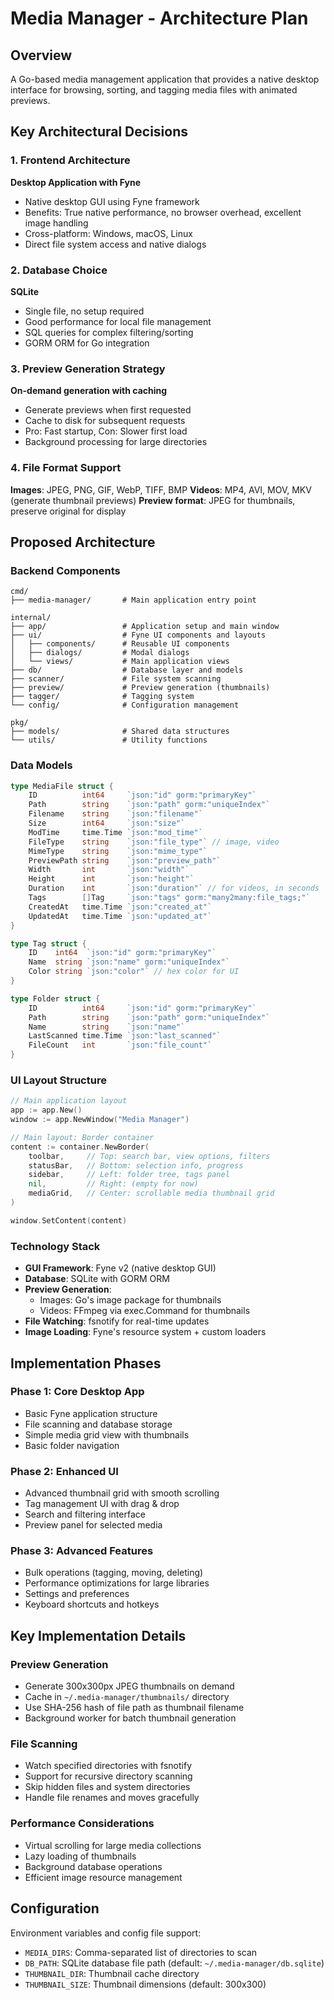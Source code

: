 # Media Manager - Architecture Plan

## Overview
A Go-based media management application that provides a native desktop interface for browsing, sorting, and tagging media files with animated previews.

## Key Architectural Decisions

### 1. Frontend Architecture
**Desktop Application with Fyne**
- Native desktop GUI using Fyne framework
- Benefits: True native performance, no browser overhead, excellent image handling
- Cross-platform: Windows, macOS, Linux
- Direct file system access and native dialogs

### 2. Database Choice
**SQLite**
- Single file, no setup required
- Good performance for local file management
- SQL queries for complex filtering/sorting
- GORM ORM for Go integration

### 3. Preview Generation Strategy
**On-demand generation with caching**
- Generate previews when first requested
- Cache to disk for subsequent requests
- Pro: Fast startup, Con: Slower first load
- Background processing for large directories

### 4. File Format Support
**Images**: JPEG, PNG, GIF, WebP, TIFF, BMP
**Videos**: MP4, AVI, MOV, MKV (generate thumbnail previews)
**Preview format**: JPEG for thumbnails, preserve original for display

## Proposed Architecture

### Backend Components
```
cmd/
├── media-manager/       # Main application entry point

internal/
├── app/                 # Application setup and main window
├── ui/                  # Fyne UI components and layouts
│   ├── components/      # Reusable UI components
│   ├── dialogs/         # Modal dialogs
│   └── views/           # Main application views
├── db/                  # Database layer and models
├── scanner/             # File system scanning
├── preview/             # Preview generation (thumbnails)
├── tagger/              # Tagging system
└── config/              # Configuration management

pkg/
├── models/              # Shared data structures
└── utils/               # Utility functions
```

### Data Models
```go
type MediaFile struct {
    ID          int64     `json:"id" gorm:"primaryKey"`
    Path        string    `json:"path" gorm:"uniqueIndex"`
    Filename    string    `json:"filename"`
    Size        int64     `json:"size"`
    ModTime     time.Time `json:"mod_time"`
    FileType    string    `json:"file_type"` // image, video
    MimeType    string    `json:"mime_type"`
    PreviewPath string    `json:"preview_path"`
    Width       int       `json:"width"`
    Height      int       `json:"height"`
    Duration    int       `json:"duration"` // for videos, in seconds
    Tags        []Tag     `json:"tags" gorm:"many2many:file_tags;"`
    CreatedAt   time.Time `json:"created_at"`
    UpdatedAt   time.Time `json:"updated_at"`
}

type Tag struct {
    ID    int64  `json:"id" gorm:"primaryKey"`
    Name  string `json:"name" gorm:"uniqueIndex"`
    Color string `json:"color"` // hex color for UI
}

type Folder struct {
    ID          int64     `json:"id" gorm:"primaryKey"`
    Path        string    `json:"path" gorm:"uniqueIndex"`
    Name        string    `json:"name"`
    LastScanned time.Time `json:"last_scanned"`
    FileCount   int       `json:"file_count"`
}
```

### UI Layout Structure
```go
// Main application layout
app := app.New()
window := app.NewWindow("Media Manager")

// Main layout: Border container
content := container.NewBorder(
    toolbar,     // Top: search bar, view options, filters
    statusBar,   // Bottom: selection info, progress
    sidebar,     // Left: folder tree, tags panel
    nil,         // Right: (empty for now)
    mediaGrid,   // Center: scrollable media thumbnail grid
)

window.SetContent(content)
```

### Technology Stack
- **GUI Framework**: Fyne v2 (native desktop GUI)
- **Database**: SQLite with GORM ORM
- **Preview Generation**: 
  - Images: Go's image package for thumbnails
  - Videos: FFmpeg via exec.Command for thumbnails
- **File Watching**: fsnotify for real-time updates
- **Image Loading**: Fyne's resource system + custom loaders

## Implementation Phases

### Phase 1: Core Desktop App
- Basic Fyne application structure
- File scanning and database storage
- Simple media grid view with thumbnails
- Basic folder navigation

### Phase 2: Enhanced UI
- Advanced thumbnail grid with smooth scrolling
- Tag management UI with drag & drop
- Search and filtering interface
- Preview panel for selected media

### Phase 3: Advanced Features
- Bulk operations (tagging, moving, deleting)
- Performance optimizations for large libraries
- Settings and preferences
- Keyboard shortcuts and hotkeys

## Key Implementation Details

### Preview Generation
- Generate 300x300px JPEG thumbnails on demand
- Cache in `~/.media-manager/thumbnails/` directory
- Use SHA-256 hash of file path as thumbnail filename
- Background worker for batch thumbnail generation

### File Scanning
- Watch specified directories with fsnotify
- Support for recursive directory scanning
- Skip hidden files and system directories
- Handle file renames and moves gracefully

### Performance Considerations
- Virtual scrolling for large media collections
- Lazy loading of thumbnails
- Background database operations
- Efficient image resource management

## Configuration
Environment variables and config file support:
- `MEDIA_DIRS`: Comma-separated list of directories to scan
- `DB_PATH`: SQLite database file path (default: `~/.media-manager/db.sqlite`)
- `THUMBNAIL_DIR`: Thumbnail cache directory
- `THUMBNAIL_SIZE`: Thumbnail dimensions (default: 300x300)
